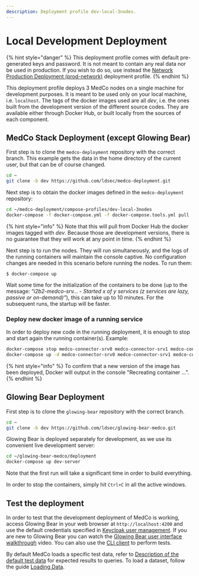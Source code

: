```yaml
---
description: Deployment profile dev-local-3nodes.
---
```


# Local Development Deployment

{% hint style="danger" %}
This deployment profile comes with default pre-generated keys and password. It is not meant to contain any real data nor be used in production. If you wish to do so, use instead the [Network Production Deployment \(prod-network\)](../system-administrators/deployment/network-production-deployment.md) deployment profile.
{% endhint %}

This deployment profile deploys 3 MedCo nodes on a single machine for development purposes. It is meant to be used only on your local machine, i.e. `localhost`. The tags of the docker images used are all _dev_, i.e. the ones built from the development version of the different source codes. They are available either through Docker Hub, or built locally from the sources of each component.

## MedCo Stack Deployment \(except Glowing Bear\)

First step is to clone the `medco-deployment` repository with the correct branch. This example gets the data in the home directory of the current user, but that can be of course changed.

```bash
cd ~
git clone -b dev https://github.com/ldsec/medco-deployment.git
```

Next step is to obtain the docker images defined in the `medco-deployment` repository:

```bash
cd ~/medco-deployment/compose-profiles/dev-local-3nodes
docker-compose -f docker-compose.yml -f docker-compose.tools.yml pull
```

{% hint style="info" %}
Note that this will pull from Docker Hub the docker images tagged with _dev_. Because those are development versions, there is no guarantee that they will work at any point in time.
{% endhint %}

Next step is to run the nodes. They will run simultaneously, and the logs of the running containers will maintain the console captive. No configuration changes are needed in this scenario before running the nodes. To run them:

```text
$ docker-compose up
```

Wait some time for the initialization of the containers to be done \(up to the message: _“i2b2-medco-srv… - Started x of y services \(z services are lazy, passive or on-demand\)”_\), this can take up to 10 minutes. For the subsequent runs, the startup will be faster.

### Deploy new docker image of a running service

In order to deploy new code in the running deployment, it is enough to stop and start again the running container\(s\). Example:

```bash
docker-compose stop medco-connector-srv0 medco-connector-srv1 medco-connector-srv2
docker-compose up -d medco-connector-srv0 medco-connector-srv1 medco-connector-srv2
```

{% hint style="info" %}
To confirm that a new version of the image has been deployed, Docker will output in the console "Recreating container ...".
{% endhint %}

## Glowing Bear Deployment

First step is to clone the `glowing-bear` repository with the correct branch.

```bash
cd ~
git clone -b dev https://github.com/ldsec/glowing-bear-medco.git
```

Glowing Bear is deployed separately for development, as we use its convenient live development server:

```bash
cd ~/glowing-bear-medco/deployment
docker-compose up dev-server
```

Note that the first run will take a significant time in order to build everything.

In order to stop the containers, simply hit `Ctrl+C` in all the active windows.

## Test the deployment

In order to test that the development deployment of MedCo is working, access Glowing Bear in your web browser at `http://localhost:4200` and use the default credentials specified in [Keycloak user management](../system-administrators/deployment/configuration/keycloak.md#user-management). If you are new to Glowing Bear you can watch the [Glowing Bear user interface walkthrough](https://glowingbear.app/) video. You can also use the [CLI client](../system-administrators/cli.md) to perform tests.

By default MedCo loads a specific test data, refer to [Description of the default test data](https://medco.epfl.ch/documentation/developer/test_data_description.html#lbl-test-data-description) for expected results to queries. To load a dataset, follow the guide [Loading Data](../system-administrators/data-loading/). 


